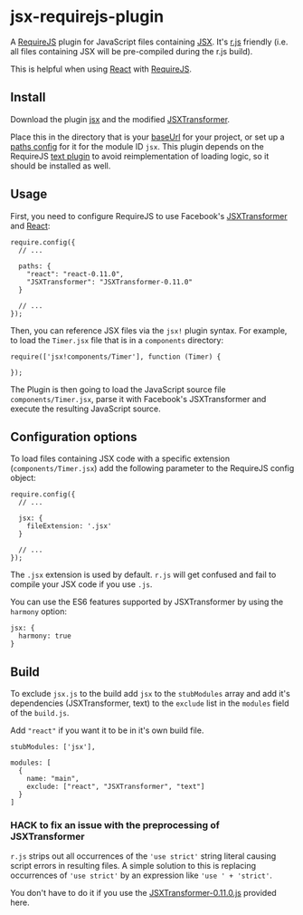 # jsx-requirejs-plugin

A [RequireJS](http://requirejs.org) plugin for JavaScript files containing
[JSX](http://facebook.github.io/react/docs/jsx-in-depth.html). It's
[r.js](http://requirejs.org/docs/download.html#rjs) friendly (i.e. all
files containing JSX will be pre-compiled during the r.js build).

This is helpful when using [React](http://facebook.github.io/react/index.html)
with [RequireJS](http://requirejs.org).

## Install <a name="install"></a>

Download the plugin
[jsx](https://raw.github.com/philix/jsx-requirejs-plugin/master/js/jsx.js)
and the modified
[JSXTransformer](https://raw.github.com/philix/jsx-requirejs-plugin/master/js/JSXTransformer-0.11.0.js).

Place this in the directory that is your
[baseUrl](http://requirejs.org/docs/api.html#config-baseUrl) for your project,
or set up a [paths config](http://requirejs.org/docs/api.html#config-paths)
for it for the module ID `jsx`. This plugin depends on the RequireJS
[text plugin](http://requirejs.org/docs/download.html#text) to avoid
reimplementation of loading logic, so it should be installed as well.

## Usage <a name="usage"></a>

First, you need to configure RequireJS to use Facebook's
[JSXTransformer](https://raw.github.com/philix/jsx-requirejs-plugin/master/js/JSXTransformer-0.11.0.js)
and [React](http://facebook.github.io/react/index.html):

    require.config({
      // ...

      paths: {
        "react": "react-0.11.0",
        "JSXTransformer": "JSXTransformer-0.11.0"
      }

      // ...
    });

Then, you can reference JSX files via the `jsx!` plugin syntax. For example, to load
the `Timer.jsx` file that is in a `components` directory:

    require(['jsx!components/Timer'], function (Timer) {

    });

The Plugin is then going to load the JavaScript source file
`components/Timer.jsx`, parse it with Facebook's JSXTransformer and execute the
resulting JavaScript source.

## Configuration options <a name="options"></a>

To load files containing JSX code with a specific extension
(`components/Timer.jsx`) add the following parameter to the RequireJS config
object:

    require.config({
      // ...

      jsx: {
        fileExtension: '.jsx'
      }

      // ...
    });

The `.jsx` extension is used by default. `r.js` will get confused and fail to
compile your JSX code if you use `.js`.

You can use the ES6 features supported by JSXTransformer by using the `harmony`
option:

    jsx: {
      harmony: true
    }

## Build <a name="build"></a>

To exclude `jsx.js` to the build add `jsx` to the `stubModules` array and add
it's dependencies (JSXTransformer, text) to the `exclude` list in the `modules`
field of the `build.js`.

Add `"react"` if you want it to be in it's own build file.

    stubModules: ['jsx'],

    modules: [
      {
        name: "main",
        exclude: ["react", "JSXTransformer", "text"]
      }
    ]


### HACK to fix an issue with the preprocessing of JSXTransformer

`r.js` strips out all occurrences of the `'use strict'` string literal causing
script errors in resulting files. A simple solution to this is replacing
occurrences of `'use strict'` by an expression like `'use ' + 'strict'`.

You don't have to do it if you use the
[JSXTransformer-0.11.0.js](https://raw.github.com/philix/jsx-requirejs-plugin/master/js/JSXTransformer-0.11.0.js)
provided here.
